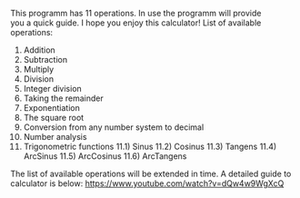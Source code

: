 This programm has 11 operations. In use the programm will provide you a quick guide.
I hope you enjoy this calculator!
List of available operations:
1) Addition
2) Subtraction
3) Multiply
4) Division
5) Integer division
6) Taking the remainder
7) Exponentiation
8) The square root
9) Conversion from any number system to decimal
10) Number analysis
11)  Trigonometric functions
    11.1) Sinus
    11.2) Cosinus
    11.3) Tangens
    11.4) ArcSinus
    11.5) ArcCosinus
    11.6) ArcTangens

The list of available operations will be extended in time.
A detailed guide to calculator is below: https://www.youtube.com/watch?v=dQw4w9WgXcQ

